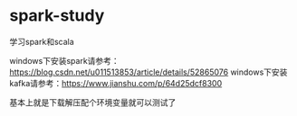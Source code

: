 # spark-study
学习spark和scala

windows下安装spark请参考：https://blog.csdn.net/u011513853/article/details/52865076
windows下安装kafka请参考：https://www.jianshu.com/p/64d25dcf8300

基本上就是下载解压配个环境变量就可以测试了

